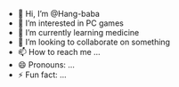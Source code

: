 - 👋 Hi, I’m @Hang-baba
- 👀 I’m interested in PC games
- 🌱 I’m currently learning medicine
- 💞️ I’m looking to collaborate on something
- 📫 How to reach me ...
- 😄 Pronouns: ...
- ⚡ Fun fact: ...

<!---
Hang-baba/Hang-baba is a ✨ special ✨ repository because its `README.md` (this file) appears on your GitHub profile.
You can click the Preview link to take a look at your changes.
--->
